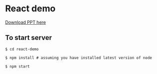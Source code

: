 # React demo

[Download PPT here](https://github.com/narensulegai/react-demo/raw/master/ReactDemo.pdf)


## To start server
`$ cd react-demo`

`$ npm install # assuming you have installed latest version of node`

`$ npm start`
